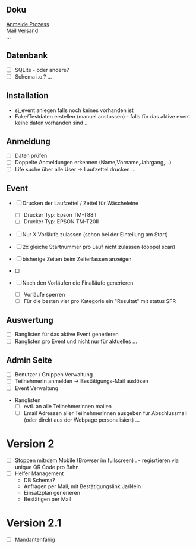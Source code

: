 ## Doku
[Anmelde Prozess](docs/drawio/SJ_Anmeldung_Ablauf-Anmeldung.drawio.svg)  
[Mail Versand](docs/drawio/SJ_Anmeldung_Ablauf-Mailversand.drawio.svg)  
...  

## Datenbank
- [ ] SQLite - oder andere?
- [ ] Schema i.o.?
...  

## Installation
- sj_event anlegen falls noch keines vorhanden ist
- Fake/Testdaten erstellen (manuel anstossen) - falls für das aktive event keine daten vorhanden sind
...

## Anmeldung
- [ ] Daten prüfen
- [ ] Doppelte Anmeldungen erkennen (Name,Vorname,Jahrgang,...)
- [ ] Life suche über alle User -> Laufzettel drucken
...  

## Event
- [ ] Drucken der Laufzettel / Zettel für Wäscheleine
    - [ ] Drucker Typ: Epson TM-T88II
    - [ ] Drucker Typ: EPSON TM-T20II  

- [ ] Nur X Vorläufe zulassen (schon bei der Einteilung am Start)
- [ ] 2x gleiche Startnummer pro Lauf nicht zulassen (doppel scan)
- [ ] bisherige Zeiten beim Zeiterfassen anzeigen
- [ ] 

- [ ] Nach den Vorläufen die Finalläufe generieren
    - [ ] Vorläufe sperren
    - [ ] Für die besten vier pro Kategorie ein "Resultat" mit status SFR

## Auswertung
- [ ] Ranglisten für das aktive Event generieren
- [ ] Ranglisten pro Event und nicht nur für aktuelles
...  

## Admin Seite
- [ ] Benutzer / Gruppen Verwaltung
- [ ] TeilnehmerIn anmelden -> Bestätigungs-Mail auslösen
- [ ] Event Verwaltung
- Ranglisten
    - [ ] evtl. an alle TeilnehmerInnen mailen
    - [ ] Email Adressen aller TeilnehmerInnen ausgeben für Abschlussmail (oder direkt aus der Webpage personalisiert)
...  

# Version 2
- [ ] Stoppen mitrdem Mobile (Browser im fullscreen)
.  - regisrtieren via unique QR Code pro Bahn
- [ ] Helfer Management
    - DB Schema?
    - Anfragen per Mail, mit Bestätigungslink Ja/Nein
    - Einsatzplan generieren
    - Bestätigen per Mail

# Version 2.1
- [ ] Mandantenfähig